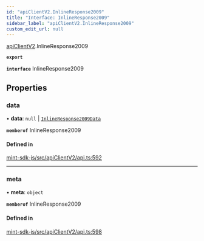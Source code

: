 ```yaml
---
id: "apiClientV2.InlineResponse2009"
title: "Interface: InlineResponse2009"
sidebar_label: "apiClientV2.InlineResponse2009"
custom_edit_url: null
---
```


[apiClientV2](../modules/apiClientV2).InlineResponse2009

**`export`**

**`interface`** InlineResponse2009

## Properties

### data

• **data**: ``null`` \| [`InlineResponse2009Data`](apiClientV2.InlineResponse2009Data)

**`memberof`** InlineResponse2009

#### Defined in

[mint-sdk-js/src/apiClientV2/api.ts:592](https://github.com/KyuzanInc/mint-sdk-js/blob/d2ac52e/src/apiClientV2/api.ts#L592)

___

### meta

• **meta**: `object`

**`memberof`** InlineResponse2009

#### Defined in

[mint-sdk-js/src/apiClientV2/api.ts:598](https://github.com/KyuzanInc/mint-sdk-js/blob/d2ac52e/src/apiClientV2/api.ts#L598)
